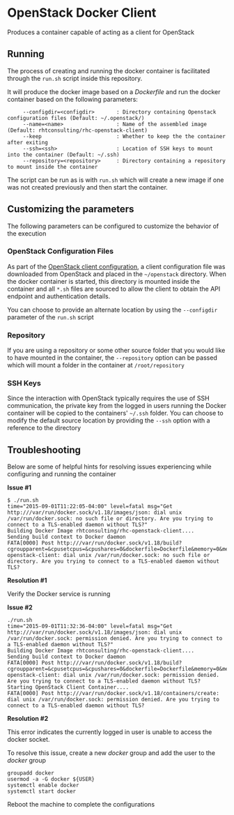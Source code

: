 OpenStack Docker Client
==================

Produces a container capable of acting as a client for OpenStack

## Running

The process of creating and running the docker container is facilitated through the ```run.sh``` script inside this repository.  

It will produce the docker image based on a *Dockerfile* and run the docker container based on the following parameters:

```
     --configdir=<configdir>       : Directory containing Openstack configuration files (Default: ~/.openstack/)
	 --name=<name>                 : Name of the assembled image (Default: rhtconsulting/rhc-openstack-client)
     --keep                        : Whether to keep the the container after exiting
     --ssh=<ssh>                   : Location of SSH keys to mount into the container (Default: ~/.ssh)
     --repository=<repository>     : Directory containing a repository to mount inside the container

```

The script can be run as is with  ```run.sh``` which will create a new image if one was not created previously and then start the container. 

## Customizing the parameters

The following parameters can be configured to customize the behavior of the execution 

### OpenStack Configuration Files

As part of the [OpenStack client configuration](provisioning/openstack/README.md), a client configuration file was downloaded from OpenStack and placed in the ```~/openstack``` directory. When the docker container is started, this directory is mounted inside the container and all ```*.sh``` files are sourced to allow the client to obtain the API endpoint and authentication details. 

You can choose to provide an alternate location by using the ```--configdir``` parameter of the ```run.sh``` script

### Repository

If you are using a repository or some other source folder that you would like to have mounted in the container, the ```--repository``` option can be passed which will mount a folder in the container at ```/root/repository```

### SSH Keys

Since the interaction with OpenStack typically requires the use of SSH communication, the private key from the logged in users running the Docker container will be copied to the containers' ```~/.ssh``` folder. You can choose to modify the default source location by providing the ```--ssh``` option with a reference to the directory  

## Troubleshooting

Below are some of helpful hints for resolving issues experiencing while configuring and running the container

**Issue #1**

```
$ ./run.sh 
time="2015-09-01T11:22:05-04:00" level=fatal msg="Get http:///var/run/docker.sock/v1.18/images/json: dial unix /var/run/docker.sock: no such file or directory. Are you trying to connect to a TLS-enabled daemon without TLS?" 
Building Docker Image rhtconsulting/rhc-openstack-client....
Sending build context to Docker daemon 
FATA[0000] Post http:///var/run/docker.sock/v1.18/build?cgroupparent=&cpusetcpus=&cpushares=0&dockerfile=Dockerfile&memory=0&memswap=0&rm=1&t=rhtconsulting%2Frhc-openstack-client: dial unix /var/run/docker.sock: no such file or directory. Are you trying to connect to a TLS-enabled daemon without TLS? 
```

**Resolution #1**

Verify the Docker service is running

**Issue #2**

```
./run.sh 
time="2015-09-01T11:32:36-04:00" level=fatal msg="Get http:///var/run/docker.sock/v1.18/images/json: dial unix /var/run/docker.sock: permission denied. Are you trying to connect to a TLS-enabled daemon without TLS?" 
Building Docker Image rhtconsulting/rhc-openstack-client....
Sending build context to Docker daemon 
FATA[0000] Post http:///var/run/docker.sock/v1.18/build?cgroupparent=&cpusetcpus=&cpushares=0&dockerfile=Dockerfile&memory=0&memswap=0&rm=1&t=rhtconsulting%2Frhc-openstack-client: dial unix /var/run/docker.sock: permission denied. Are you trying to connect to a TLS-enabled daemon without TLS? 
Starting OpenStack Client Container....
FATA[0000] Post http:///var/run/docker.sock/v1.18/containers/create: dial unix /var/run/docker.sock: permission denied. Are you trying to connect to a TLS-enabled daemon without TLS? 
```

**Resolution #2**

This error indicates the currently logged in user is unable to access the docker socket. 

To resolve this issue, create a new *docker* group and add the user to the *docker* group

```
groupadd docker
usermod -a -G docker ${USER}
systemctl enable docker
systemctl start docker
```

Reboot the machine to complete the configurations